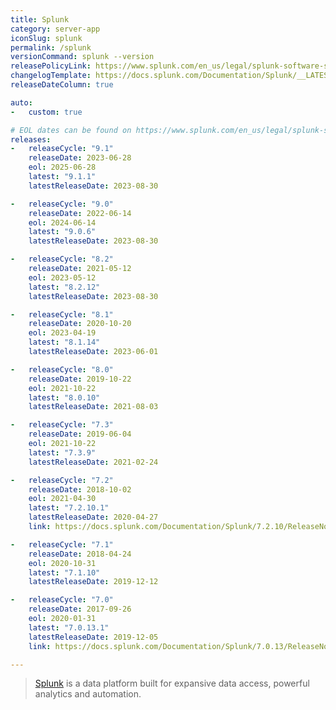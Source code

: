 ```yaml
---
title: Splunk
category: server-app
iconSlug: splunk
permalink: /splunk
versionCommand: splunk --version
releasePolicyLink: https://www.splunk.com/en_us/legal/splunk-software-support-policy.html
changelogTemplate: https://docs.splunk.com/Documentation/Splunk/__LATEST__/ReleaseNotes/MeetSplunk
releaseDateColumn: true

auto:
-   custom: true

# EOL dates can be found on https://www.splunk.com/en_us/legal/splunk-software-support-policy.html.
releases:
-   releaseCycle: "9.1"
    releaseDate: 2023-06-28
    eol: 2025-06-28
    latest: "9.1.1"
    latestReleaseDate: 2023-08-30

-   releaseCycle: "9.0"
    releaseDate: 2022-06-14
    eol: 2024-06-14
    latest: "9.0.6"
    latestReleaseDate: 2023-08-30

-   releaseCycle: "8.2"
    releaseDate: 2021-05-12
    eol: 2023-05-12
    latest: "8.2.12"
    latestReleaseDate: 2023-08-30

-   releaseCycle: "8.1"
    releaseDate: 2020-10-20
    eol: 2023-04-19
    latest: "8.1.14"
    latestReleaseDate: 2023-06-01

-   releaseCycle: "8.0"
    releaseDate: 2019-10-22
    eol: 2021-10-22
    latest: "8.0.10"
    latestReleaseDate: 2021-08-03

-   releaseCycle: "7.3"
    releaseDate: 2019-06-04
    eol: 2021-10-22
    latest: "7.3.9"
    latestReleaseDate: 2021-02-24

-   releaseCycle: "7.2"
    releaseDate: 2018-10-02
    eol: 2021-04-30
    latest: "7.2.10.1"
    latestReleaseDate: 2020-04-27
    link: https://docs.splunk.com/Documentation/Splunk/7.2.10/ReleaseNotes/MeetSplunk

-   releaseCycle: "7.1"
    releaseDate: 2018-04-24
    eol: 2020-10-31
    latest: "7.1.10"
    latestReleaseDate: 2019-12-12

-   releaseCycle: "7.0"
    releaseDate: 2017-09-26
    eol: 2020-01-31
    latest: "7.0.13.1"
    latestReleaseDate: 2019-12-05
    link: https://docs.splunk.com/Documentation/Splunk/7.0.13/ReleaseNotes/MeetSplunk

---
```


> [Splunk](https://www.splunk.com/) is a data platform built for expansive data access, powerful analytics and automation.
